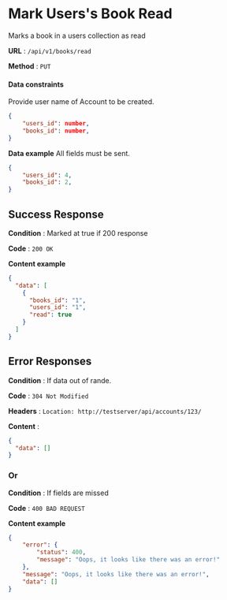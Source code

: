 # Mark Users's Book Read

Marks a book in a users collection as read

**URL** : `/api/v1/books/read`

**Method** : `PUT`

#### Data constraints

Provide user name of Account to be created.

```json
{
    "users_id": number,
    "books_id": number,
}
```

**Data example** All fields must be sent.

```json
{
    "users_id": 4,
    "books_id": 2,
}
```

## Success Response

**Condition** : Marked at true if 200 response

**Code** : `200 OK`

**Content example**

```json
{
  "data": [
    {
      "books_id": "1",
      "users_id": "1",
      "read": true
    }
  ]
}
```

## Error Responses

**Condition** : If data out of rande.

**Code** : `304 Not Modified`

**Headers** : `Location: http://testserver/api/accounts/123/`

**Content** :

```json
{
  "data": []
}
```

### Or

**Condition** : If fields are missed

**Code** : `400 BAD REQUEST`

**Content example**

```json
{
    "error": {
        "status": 400,
        "message": "Oops, it looks like there was an error!"
    },
    "message": "Oops, it looks like there was an error!",
    "data": []
}
```


